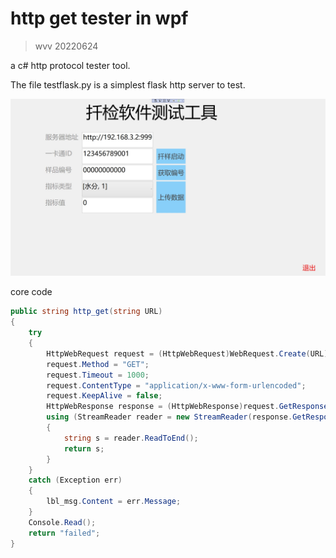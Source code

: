 # http get tester in wpf

> wvv 20220624

a c# http protocol tester tool.

The file testflask.py is a simplest flask http server to test.

![img](./1.jpg)

core code

```c#
public string http_get(string URL)
{
    try
    {
        HttpWebRequest request = (HttpWebRequest)WebRequest.Create(URL);
        request.Method = "GET";
        request.Timeout = 1000;
        request.ContentType = "application/x-www-form-urlencoded";
        request.KeepAlive = false;
        HttpWebResponse response = (HttpWebResponse)request.GetResponse();
        using (StreamReader reader = new StreamReader(response.GetResponseStream()))
        {
            string s = reader.ReadToEnd();
            return s;
        }
    }
    catch (Exception err)
    {
        lbl_msg.Content = err.Message;
    }
    Console.Read();
    return "failed";
}
```
